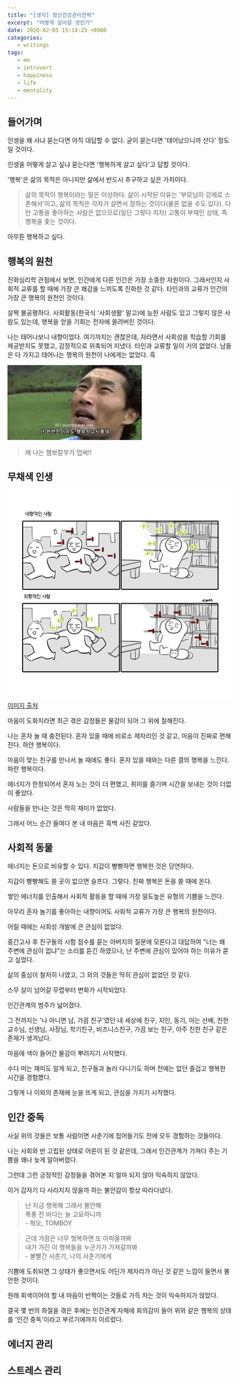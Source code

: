 ```yaml
---
title: "[생각] 정신건강관리전략"
excerpt: "어떻게 살아갈 것인가"
date: 2020-02-05 15:14:25 +0900
categories:
   - writings
tags:
   - me
   - introvert
   - happiness
   - life
   - mentality
---
```


## 들어가며

인생을 왜 사냐 묻는다면 아직 대답할 수 없다. 굳이 묻는다면 '태어났으니까 산다' 정도일 것이다.

인생을 어떻게 살고 싶냐 묻는다면 '행복하게 살고 싶다'고 답할 것이다.

'행복'은 삶의 목적은 아니지만 삶에서 반드시 추구하고 싶은 가치이다.

> 삶의 목적이 행복이라는 말은 이상하다. 삶이 시작된 이유는 '부모님이 강제로 스폰해서'이고, 삶의 목적은 각자가 살면서 정하는 것이다(물론 없을 수도 있다). 다만 고통을 좋아하는 사람은 없으므로(일단 그렇다 치자) 고통이 부재인 상태, 즉 행복을 좇는 것이다.

아무튼 행복하고 싶다.

## 행복의 원천

진화심리학 관점에서 보면, 인간에게 다른 인간은 가장 소중한 자원이다. 그래서인지 사회적 교류를 할 때에 가장 큰 쾌감을 느끼도록 진화한 것 같다. 타인과의 교류가 인간의 가장 큰 행복의 원천인 것이다.

살짝 불공평하다. 사회활동(한국식 '사회생활' 말고)에 능한 사람도 있고 그렇지 않은 사람도 있는데, 행복을 얻을 기회는 전자에 쏠려버린 것이다.

나는 태어나보니 내향이었다. 여기까지는 괜찮은데, 자라면서 사회성을 학습할 기회를 제공받지도 못했고, 감정적으로 위축되어 지냈다. 타인과 교류할 일이 거의 없었다. 남들은 다 가지고 태어나는 행복의 원천이 나에게는 없었다. 흑

![왜나는!](/assets/images/why-no-happy.jpeg)

> 왜 나는 햄보칼쑤가 업써!!

## 무채색 인생

![내향과 외향](/assets/images/introvert-extrovert.png)
[이미지 출처](https://twitter.com/COM_0107/status/645933131803955200)

마음이 도화지라면 최근 겪은 감정들은 물감이 되어 그 위에 칠해진다.

나는 혼자 놀 때 충전된다. 혼자 있을 때에 비로소 제자리인 것 같고, 마음이 진짜로 편해진다. 하얀 행복이다.

마음이 맞는 친구를 만나서 놀 때에도 좋다. 혼자 있을 때와는 다른 결의 행복을 느낀다. 파란 행복이다.

에너지가 한정되어서 혼자 노는 것이 더 편했고, 취미를 즐기며 시간을 보내는 것이 더없이 좋았다.

사람들을 만나는 것은 딱히 재미가 없었다.

그래서 어느 순간 들여다 본 내 마음은 흑백 사진 같았다.

## 사회적 동물

에너지는 돈으로 비유할 수 있다. 지갑이 빵빵하면 행복한 것은 당연하다.

지갑이 빵빵해도 쓸 곳이 없으면 슬프다. 그렇다. 진짜 행복은 돈을 쓸 때에 온다.

쌓인 에너지를 인출해서 사회적 활동을 할 때에 가장 밀도높은 유형의 기쁨을 느낀다.

아무리 혼자 놀기를 좋아하는 내향이어도 사회적 교류가 가장 큰 행복의 원천이다.

어릴 때에는 사회성 개발에 큰 관심이 없었다.

중간고사 후 친구들의 시험 점수를 묻는 아버지의 질문에 모른다고 대답하여 "너는 왜 주변에 관심이 없냐"는 소리를 듣긴 하였으나, 난 주변에 관심이 있어야 하는 이유가 묻고 싶었다.

삶의 중심이 철저히 나였고, 그 외의 것들은 딱히 관심이 없었던 것 같다.

스무 살이 넘어갈 무렵부터 변화가 시작되었다.

인간관계의 범주가 넓어졌다.

그 전까지는 '나 아니면 남, 가끔 친구'였던 내 세상에 친구, 지인, 동기, 아는 선배, 친한 교수님, 선생님, 사장님, 학기친구, 비즈니스친구, 가끔 보는 친구, 아주 친한 친구 같은 존재가 생겨났다.

마음에 색이 들어간 물감이 뿌려지기 시작했다.

수다 떠는 재미도 알게 되고, 친구들과 놀러 다니기도 하며 전에는 없던 즐겁고 행복한 시간을 경험헀다.

그렇게 나 이외의 존재에 눈을 뜨게 되고, 관심을 가지기 시작했다.

## 인간 중독

사실 위의 것들은 보통 사람이면 사춘기에 접어들기도 전에 모두 경험하는 것들이다.

나는 사회와 반 고립된 상태로 어른이 된 것 같은데, 그래서 인간관계가 가져다 주는 기쁨을 꽤나 늦게 알아버렸다.

그런데 그런 긍정적인 감정들을 겪어본 지 얼마 되지 않아 익숙하지 않았다.

이거 갑자기 다 사라지지 않을까 하는 불안감이 항상 따라다녔다.

> 난 지금 행복해 그래서 불안해     
폭풍 전 바다는 늘 고요하니까   
\- 혁오, TOMBOY

> 근데 가끔은 너무 행복하면 또 아파올까봐    
내가 가진 이 행복들을 누군가가 가져갈까봐    
\- 볼빨간 사춘기, 나의 사춘기에게

기쁨에 도취되면 그 상태가 좋으면서도 어딘가 제자리가 아닌 것 같은 느낌이 들면서 불안한 것이다.

원래 회색이어야 할 내 마음이 반짝이는 것들로 가득 차는 것이 익숙하지가 않았다.

결국 몇 번의 좌절을 겪은 후에는 인간관계 자체에 회의감이 들어 위와 같은 행복의 상태를 '인간 중독'이라고 부르기에까지 이르렀다.




## 에너지 관리

## 스트레스 관리
